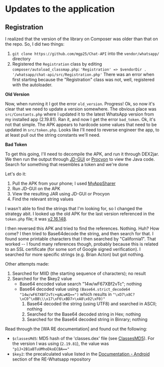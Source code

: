 # Updates to the application

## Registration

I realized that the version of the library on Composer was older than that on the repo. 
So, I did two things:

1. `git clone https://github.com/mgp25/Chat-API` into the `vendor/whatsapp/` directory
2. Registered the `Registration` class by editing `composer/autoload_classmap.php`:
   `'Registration' => $vendorDir . '/whatsapp/chat-api/src/Registration.php'`
   There was an error when first starting because the "Registration" class was not, 
   well, registered with the autoloader.

**Old Version**

Now, when running it I got the error `old_version`. Progress! Ok, so now it's clear that
we need to update a version somewhere. The obvious place was `src/Constants.php` where I
updated it to the latest WhatsApp version from my installed app (2.19.81). Ran it, and 
now I get the error `bad_token`. Ok, it's not that simple. The APK appears to hardcode
some values that need to be updated in `src/token.php`. Looks like I'll need to reverse
engineer the app, to at least pull out the string constants we'll need.

**Bad Token**

To get this going, I'll need to decompile the APK, and run it through DEX2jar. We then run
the output through [JD-GUI] or [Procyon] to view the Java code. Search for something that
resembles a token and we're done

Let's do it:

1. Pull the APK from your phone; I used [MyAppSharer]
2. Run JD-GUI on the APK
3. View the resulting JAR using JD-GUI or Procyon
4. Find the relevant string values

I wasn't able to find the strings that I'm looking for, so I changed the strategy abit.
I looked up the old APK for the last version referenced in the `token.php` file; it was
[v2.16.148].

I then reversed this APK and tried to find the references. Nothing. Huh? How come? I
then tried to Base64decode the string, and then search for that. I found some printable
characters that I then searched by "California1". That worked -- I found many references
though, probably because this is related to an SSL certificate (for some sort of Google
signed verification). I searched for more specific strings (e.g. Brian Acton) but got
nothing.

Other attempts made:
1. Searched for MIID (the starting sequence of characters); no result
2. Searched for the $key2 value
   - Base64 encoded value search "14w/wF67XBf2vTc"; nothing
   - Base64 decoded value using `(Base64.strict_decode64 "14w/wF67XBf2vTc+qALwKQ==")`
     which results in `"\xD7\x8C?\xC0^\xBB\\\x17\xF6\xBD7>\xA8\x02\xF0)"`
      1. Base64 decoded the string (using UTF8) and searched in ASCII; nothing
      2. Searched for the Base64 decoded string in Hex; nothing
      3. Searched for the Base64 decoded string in Binrary; nothing

Read through the [WA RE documentation] and found out the following:
- `$classesMd5`: MD5 hash of the 'classes.dex' file (see [ClassesMD5]). For the version
  I was using (`2.19.81`), the value was `"p1J+2B1aBTuUMhoDkoECBA=="`
- `$key2`: the precalculated value listed in the [Documentation - Android] section of
  the RE-Whatsapp repository

[MyAppSharer]: https://play.google.com/store/apps/details?id=com.yschi.MyAppSharer&hl=en_US
[JD-GUI]: https://java-decompiler.github.io/
[Procyon]: https://bitbucket.org/mstrobel/procyon/downloads/
[v2.16.148]: https://www.apkmirrordownload.com/apk/whatsapp-messenger-2-16-148-451238-apk/download-apk/
[ClassesMD5]: https://github.com/mgp25/classesMD5-64
[Documentation - Android]: https://github.com/mgp25/RE-WhatsApp#android-token
